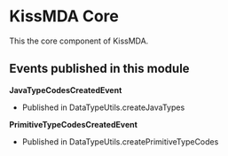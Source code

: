 KissMDA Core
============
This the core component of KissMDA.

Events published in this module
-------------------------------

**JavaTypeCodesCreatedEvent**
* Published in DataTypeUtils.createJavaTypes

**PrimitiveTypeCodesCreatedEvent**
* Published in DataTypeUtils.createPrimitiveTypeCodes
